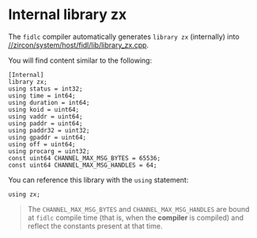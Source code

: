 
# Internal library zx

The `fidlc` compiler automatically generates `library zx` (internally) into
[//zircon/system/host/fidl/lib/library_zx.cpp](/zircon/system/host/fidl/lib/library_zx.cpp).

You will find content similar to the following:

```fidl
[Internal]
library zx;
using status = int32;
using time = int64;
using duration = int64;
using koid = uint64;
using vaddr = uint64;
using paddr = uint64;
using paddr32 = uint32;
using gpaddr = uint64;
using off = uint64;
using procarg = uint32;
const uint64 CHANNEL_MAX_MSG_BYTES = 65536;
const uint64 CHANNEL_MAX_MSG_HANDLES = 64;
```

You can reference this library with the `using` statement:

```fidl
using zx;
```

> The `CHANNEL_MAX_MSG_BYTES` and `CHANNEL_MAX_MSG_HANDLES`
> are bound at `fidlc` compile time (that is, when the **compiler**
> is compiled) and reflect the constants present at that time.

